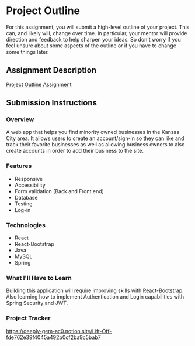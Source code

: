 # Project Outline
For this assignment, you will submit a high-level outline of your project. This can, and likely will, change over time. In particular, your mentor will provide direction and feedback to help sharpen your ideas. So don't worry if you feel unsure about some aspects of the outline or if you have to change some things later.

## Assignment Description
[Project Outline Assignment](https://education.launchcode.org/liftoff/modules/assignments/project-outline)

## Submission Instructions

### Overview
A web app that helps you find minority owned businesses in the Kansas City area. It allows users to create an account/sign-in so they can like and track their favorite businesses as well as allowing business owners to also create accounts in order to add their business to the site. 

### Features
- Responsive
- Accessibility
- Form validation (Back and Front end)
- Database
- Testing
- Log-in

### Technologies
- React
- React-Bootstrap
- Java
- MySQL
- Spring

### What I'll Have to Learn
Building this application will require improving skills with React-Bootstrap. Also learning how to implement Authentication and Login capabilities with Spring Security and JWT.

### Project Tracker
https://deeply-gem-ac0.notion.site/Lift-Off-fde762e39f4045a492b0cf2ba9c5bab7
